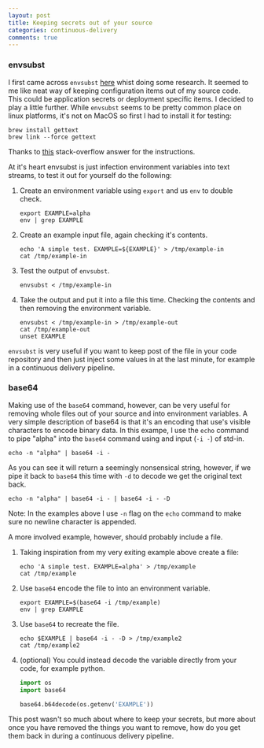 ```yaml
---
layout: post
title: Keeping secrets out of your source
categories: continuous-delivery
comments: true
---
```


### envsubst

I first came across `envsubst` [here][first-envsubst] whist doing some research. It seemed to me like neat way of keeping configuration items out of my source code. This could be application secrets or deployment specific items. I decided to play a little further. While `envsubst` seems to be pretty common place on linux platforms, it's not on MacOS so first I had to install it for testing:

```
brew install gettext
brew link --force gettext
```

Thanks to [this][osx-install-envsubst] stack-overflow answer for the instructions.

At it's heart envsubst is just infection environment variables into text streams, to test it out for yourself do the following:

1. Create an environment variable using `export` and us `env` to double check.

   ```
   export EXAMPLE=alpha
   env | grep EXAMPLE
   ```

2. Create an example input file, again checking it's contents.

   ```
   echo 'A simple test. EXAMPLE=${EXAMPLE}' > /tmp/example-in
   cat /tmp/example-in
   ```

3. Test the output of `envsubst`.

   ```
   envsubst < /tmp/example-in
   ```

4. Take the output and put it into a file this time. Checking the contents and then removing the environment variable.

   ```
   envsubst < /tmp/example-in > /tmp/example-out
   cat /tmp/example-out
   unset EXAMPLE
   ```

`envsubst` is very useful if you want to keep post of the file in your code repository and then just inject some values in at the last minute, for example in a continuous delivery pipeline.

### base64

Making use of the `base64` command, however, can be very useful for removing whole files out of your source and into environment variables. A very simple description of base64 is that it's an encoding that use's visible characters to encode binary data. In this exampe, I use the `echo` command to pipe "alpha" into the `base64` command using and input (`-i -`) of std-in.

```
echo -n "alpha" | base64 -i -
```

As you can see it will return a seemingly nonsensical string, however, if we pipe it back to `base64` this time with `-d` to decode we get the original text back.

```
echo -n "alpha" | base64 -i - | base64 -i - -D
```

Note: In the examples above I use `-n` flag on the `echo` command to make sure no newline character is appended.

A more involved example, however, should probably include a file.

1. Taking inspiration from my very exiting example above create a file:

   ```
   echo 'A simple test. EXAMPLE=alpha' > /tmp/example
   cat /tmp/example
   ```

2. Use `base64` encode the file to into an environment variable.

   ```
   export EXAMPLE=$(base64 -i /tmp/example)
   env | grep EXAMPLE
   ```

3. Use `base64` to recreate the file.

   ```
   echo $EXAMPLE | base64 -i - -D > /tmp/example2
   cat /tmp/example2
   ```

4. (optional) You could instead decode the variable directly from your code,
   for example python.

   ```python
   import os
   import base64

   base64.b64decode(os.getenv('EXAMPLE'))
   ```

This post wasn't so much about where to keep your secrets, but more about once you have removed the things you want to remove, how do you get them back in during a continuous delivery pipeline.

[first-envsubst]: https://github.com/CrunchyData/crunchy-containers/blob/master/examples/kube/statefulset/run.sh#L39
[osx-install-envsubst]: http://stackoverflow.com/a/37192554
